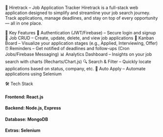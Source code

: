 📌 Hiretrack – Job Application Tracker Hiretrack is a full-stack web application designed to simplify and streamline your job search journey. Track applications, manage deadlines, and stay on top of every opportunity — all in one place.

🚀 Key Features
🔐 Authentication (JWT/Firebase) – Secure login and signup
📄 Job CRUD – Create, update, delete, and view job applications
🎯 Kanban Board – Visualize your application stages (e.g., Applied, Interviewing, Offer)
⏰ Reminders – Get notified of deadlines and follow-ups (Cron Jobs/Firebase Messaging)
📊 Analytics Dashboard – Insights on your job search with charts (Recharts/Chart.js)
🔍 Search & Filter – Quickly locate applications based on status, company, etc.
🤖 Auto Apply – Automate applications using Selenium

🛠️ Tech Stack
#### Frontend: React.js
#### Backend: Node.js, Express
#### Database: MongoDB
#### Extras: Selenium
